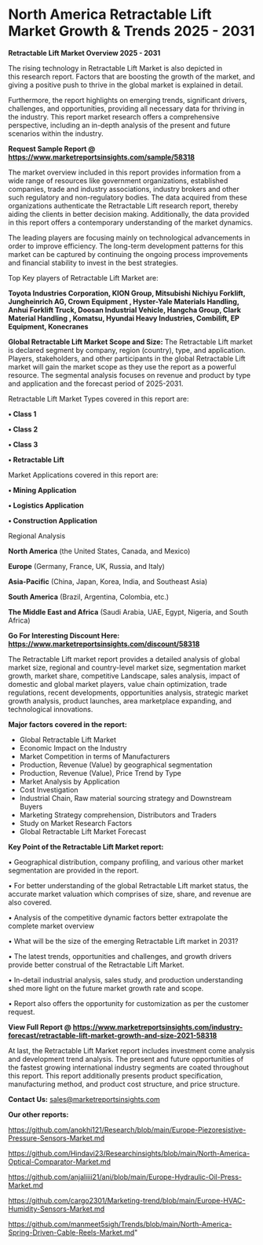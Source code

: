 # North America Retractable Lift Market Growth & Trends 2025 - 2031

<Strong> Retractable Lift Market Overview 2025 - 2031</strong>

The rising technology in Retractable Lift Market is also depicted in this research report. Factors that are boosting the growth of the market, and giving a positive push to thrive in the global market is explained in detail.

Furthermore, the report highlights on emerging trends, significant drivers, challenges, and opportunities, providing all necessary data for thriving in the industry. This report market research offers a comprehensive perspective, including an in-depth analysis of the present and future scenarios within the industry.

<strong>Request Sample Report @ <a href=https://www.marketreportsinsights.com/sample/58318>https://www.marketreportsinsights.com/sample/58318</a></strong>

The market overview included in this report provides information from a wide range of resources like government organizations, established companies, trade and industry associations, industry brokers and other such regulatory and non-regulatory bodies. The data acquired from these organizations authenticate the Retractable Lift research report, thereby aiding the clients in better decision making. Additionally, the data provided in this report offers a contemporary understanding of the market dynamics.

The leading players are focusing mainly on technological advancements in order to improve efficiency. The long-term development patterns for this market can be captured by continuing the ongoing process improvements and financial stability to invest in the best strategies.

Top Key players of Retractable Lift Market are:

<strong>Toyota Industries Corporation, KION Group, Mitsubishi Nichiyu Forklift, Jungheinrich AG, Crown Equipment , Hyster-Yale Materials Handling, Anhui Forklift Truck, Doosan Industrial Vehicle, Hangcha Group, Clark Material Handling , Komatsu, Hyundai Heavy Industries, Combilift, EP Equipment, Konecranes</strong>

<strong><b>Global Retractable Lift Market Scope and Size:</b></strong>
The Retractable Lift market is declared segment by company, region (country), type, and application. Players, stakeholders, and other participants in the global Retractable Lift market will gain the market scope as they use the report as a powerful resource. The segmental analysis focuses on revenue and product by type and application and the forecast period of 2025-2031.

Retractable Lift Market Types covered in this report are:

<strong>• Class 1

• Class 2

• Class 3

• Retractable Lift</strong>

Market Applications covered in this report are:

<strong>• Mining Application

• Logistics Application

• Construction Application</strong> 

Regional Analysis

<strong>North America</strong> (the United States, Canada, and Mexico)

<strong>Europe</strong> (Germany, France, UK, Russia, and Italy)

<strong>Asia-Pacific</strong> (China, Japan, Korea, India, and Southeast Asia)

<strong>South America</strong> (Brazil, Argentina, Colombia, etc.)

<strong>The Middle East and Africa</strong> (Saudi Arabia, UAE, Egypt, Nigeria, and South Africa)

<strong>Go For Interesting Discount Here: <a href=https://www.marketreportsinsights.com/discount/58318>https://www.marketreportsinsights.com/discount/58318</a></strong>

The Retractable Lift market report provides a detailed analysis of global market size, regional and country-level market size, segmentation market growth, market share, competitive Landscape, sales analysis, impact of domestic and global market players, value chain optimization, trade regulations, recent developments, opportunities analysis, strategic market growth analysis, product launches, area marketplace expanding, and technological innovations.

<strong><b>Major factors covered in the report:</b></strong>
<ul>
  <li>Global Retractable Lift Market </li>
  <li>Economic Impact on the Industry</li>
  <li>Market Competition in terms of Manufacturers</li>
  <li>Production, Revenue (Value) by geographical segmentation</li>
  <li>Production, Revenue (Value), Price Trend by Type</li>
  <li>Market Analysis by Application</li>
  <li>Cost Investigation</li>
  <li>Industrial Chain, Raw material sourcing strategy and Downstream Buyers</li>
  <li>Marketing Strategy comprehension, Distributors and Traders</li>
  <li>Study on Market Research Factors</li>
  <li>Global Retractable Lift Market Forecast</li>
</ul>

<strong><b>Key Point of the Retractable Lift Market report:</b></strong>

• Geographical distribution, company profiling, and various other market segmentation are provided in the report.

• For better understanding of the global Retractable Lift market status, the accurate market valuation which comprises of size, share, and revenue are also covered.

• Analysis of the competitive dynamic factors better extrapolate the complete market overview

• What will be the size of the emerging Retractable Lift market in 2031?

• The latest trends, opportunities and challenges, and growth drivers provide better construal of the Retractable Lift Market.

• In-detail industrial analysis, sales study, and production understanding shed more light on the future market growth rate and scope.

• Report also offers the opportunity for customization as per the customer request.

<strong><b>View Full Report @ <a href=https://www.marketreportsinsights.com/industry-forecast/retractable-lift-market-growth-and-size-2021-58318>https://www.marketreportsinsights.com/industry-forecast/retractable-lift-market-growth-and-size-2021-58318</a></b></strong>


At last, the Retractable Lift Market report includes investment come analysis and development trend analysis. The present and future opportunities of the fastest growing international industry segments are coated throughout this report. This report additionally presents product specification, manufacturing method, and product cost structure, and price structure.

<strong>Contact Us:</strong>
sales@marketreportsinsights.com

<strong>Our other reports:</strong>

<a href=https://github.com/anokhi121/Research/blob/main/Europe-Piezoresistive-Pressure-Sensors-Market.md>https://github.com/anokhi121/Research/blob/main/Europe-Piezoresistive-Pressure-Sensors-Market.md</a>

<a href=https://github.com/Hindavi23/Researchinsights/blob/main/North-America-Optical-Comparator-Market.md>https://github.com/Hindavi23/Researchinsights/blob/main/North-America-Optical-Comparator-Market.md</a>

<a href=https://github.com/anjaliiii21/ani/blob/main/Europe-Hydraulic-Oil-Press-Market.md>https://github.com/anjaliiii21/ani/blob/main/Europe-Hydraulic-Oil-Press-Market.md</a>

<a href=https://github.com/cargo2301/Marketing-trend/blob/main/Europe-HVAC-Humidity-Sensors-Market.md>https://github.com/cargo2301/Marketing-trend/blob/main/Europe-HVAC-Humidity-Sensors-Market.md</a>

<a href=https://github.com/manmeet5sigh/Trends/blob/main/North-America-Spring-Driven-Cable-Reels-Market.md>https://github.com/manmeet5sigh/Trends/blob/main/North-America-Spring-Driven-Cable-Reels-Market.md</a>"
